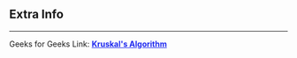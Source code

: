 
<style>
a:link {
    color: #1e28f0;
}
a:visited{
    color: #3c1478;
}
a:hover{
    color: #1e288c;
}
</style>

## Extra Info

-----

Geeks for Geeks Link: [**Kruskal's Algorithm**][G4GLink]


[G4GLink]: https://www.geeksforgeeks.org/kruskals-algorithm-simple-implementation-for-adjacency-matrix/


